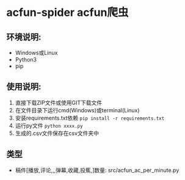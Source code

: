 # acfun-spider acfun爬虫

## 环境说明:

- Windows或Linux
- Python3
- pip

## 使用说明:

1. 直接下载ZIP文件或使用GIT下载文件
2. 在文件目录下运行cmd(Windows)或terminal(Linux)
3. 安装requirements.txt依赖 `pip install -r requirements.txt`
4. 运行py文件 `python xxxx.py`
5. 生成的.csv文件保存在csv文件夹中

## 类型

- 稿件[播放,评论,,,弹幕,收藏,投蕉,]数量: src/acfun_ac_per_minute.py
